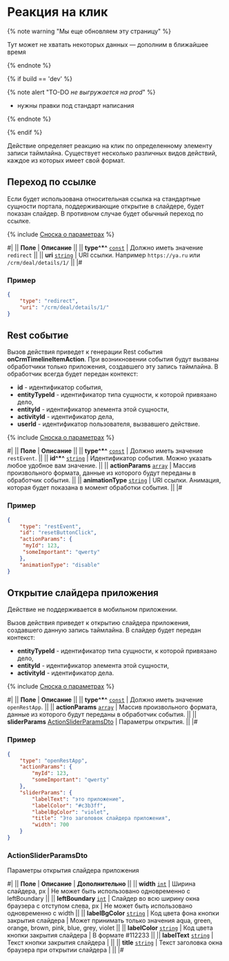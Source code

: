 # Реакция на клик

{% note warning "Мы еще обновляем эту страницу" %}

Тут может не хватать некоторых данных — дополним в ближайшее время

{% endnote %}

{% if build == 'dev' %}

{% note alert "TO-DO _не выгружается на prod_" %}

- нужны правки под стандарт написания

{% endnote %}

{% endif %}

Действие определяет реакцию на клик по определенному элементу записи таймлайна. Существует несколько различных видов действий, каждое из которых имеет свой формат.

## Переход по ссылке

Если будет использована относительная ссылка на стандартные сущности портала, поддерживающие открытие в слайдере, будет показан слайдер. В противном случае будет обычный переход по ссылке.

{% include [Сноска о параметрах](../../../../../../_includes/required.md) %}

#|
|| **Поле** | **Описание** ||
|| **type^*^**
[`const`](../../../../data-types.md) | Должно иметь значение `redirect` ||
|| **uri**
[`string`](../../../../data-types.md) | URI ссылки. Например `https://ya.ru` или `/crm/deal/details/1/` ||
|#

### Пример

```json
{
    "type": "redirect",
    "uri": "/crm/deal/details/1/"
}
```

## Rest событие

Вызов действия приведет к генерации Rest события **onCrmTimelineItemAction**. При возникновении события будут вызваны обработчики только приложения, создавшего эту запись таймлайна. В обработчик всегда будет передан контекст:

- **id** - идентификатор события,
- **entityTypeId** - идентификатор типа сущности, к которой привязано дело,
- **entityId** - идентификатор элемента этой сущности,
- **activityId** - идентификатор дела,
- **userId** - идентификатор пользователя, вызвавшего действие.

{% include [Сноска о параметрах](../../../../../../_includes/required.md) %}

#|
|| **Поле** | **Описание** ||
|| **type^*^**
[`const`](../../../../data-types.md) | Должно иметь значение `restEvent`. ||
|| **id^*^**
[`string`](../../../../data-types.md) | Идентификатор события. Можно указать любое удобное вам значение. ||
|| **actionParams**
[`array`](../../../../data-types.md) | Массив произвольного формата, данные из которого будут переданы в обработчик события. ||
|| **animationType**
[`string`](../../../../data-types.md) | URI ссылки. Анимация, которая будет показана в момент обработки события. ||
|#

### Пример

```json
{
    "type": "restEvent",
    "id": "resetButtonClick",
    "actionParams": {
     "myId": 123,
     "someImportant": "qwerty"
    },
    "animationType": "disable"
}
```

## Открытие слайдера приложения

Действие не поддерживается в мобильном приложении.

Вызов действия приведет к открытию слайдера приложения, создавшего данную запись таймлайна. В слайдер будет передан контекст:

- **entityTypeId** - идентификатор типа сущности, к которой привязано дело,
- **entityId** - идентификатор элемента этой сущности,
- **activityId** - идентификатор дела.

{% include [Сноска о параметрах](../../../../../../_includes/required.md) %}

#|
|| **Поле** | **Описание** ||
|| **type^*^**
[`const`](../../../../data-types.md) | Должно иметь значение `openRestApp`. ||
|| **actionParams**
[`array`](../../../../data-types.md) | Массив произвольного формата, данные из которого будут переданы в обработчик события. ||
|| **sliderParams**
[ActionSliderParamsDto](#ActionSliderParamsDto) | Параметры открытия. ||
|#

### Пример

```json
{
    "type": "openRestApp",
    "actionParams": {
        "myId": 123,
        "someImportant": "qwerty"
    },
    "sliderParams": {
        "labelText": "это приложение",
        "labelColor": "#c3b3ff",
        "labelBgColor": "violet",
        "title": "Это заголовок слайдера приложения",
        "width": 700
    }
}
```

### ActionSliderParamsDto

Параметры открытия слайдера приложения

#|
|| **Поле** | **Описание** | **Дополнительно** ||
|| **width**
[`int`](../../../../data-types.md) | Ширина слайдера, px | Не может быть использовано одновременно с leftBoundary ||
|| **leftBoundary**
[`int`](../../../../data-types.md) | Слайдер во всю ширину окна браузера с отступом слева, px | Не может быть использовано одновременно с width ||
|| **labelBgColor**
[`string`](../../../../data-types.md) | Код цвета фона кнопки закрытия слайдера | Может принимать только значения aqua, green, orange, brown, pink, blue, grey, violet ||
|| **labelColor**
[`string`](../../../../data-types.md) | Код цвета кнопки закрытия слайдера | В формате #112233 ||
|| **labelText**
[`string`](../../../../data-types.md) | Текст кнопки закрытия слайдера | ||
|| **title**
[`string`](../../../../data-types.md) | Текст заголовка окна браузера при открытии слайдера | ||
|#